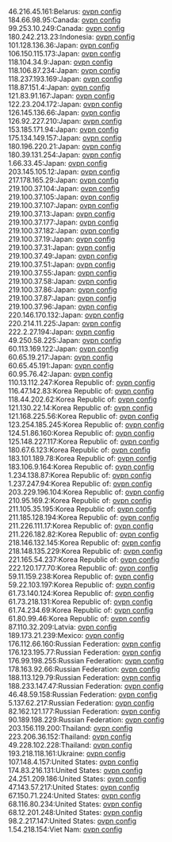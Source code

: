 46.216.45.161:Belarus: [ovpn config](vpn/46_216_45_161.ovpn)  
184.66.98.95:Canada: [ovpn config](vpn/184_66_98_95.ovpn)  
99.253.10.249:Canada: [ovpn config](vpn/99_253_10_249.ovpn)  
180.242.213.23:Indonesia: [ovpn config](vpn/180_242_213_23.ovpn)  
101.128.136.36:Japan: [ovpn config](vpn/101_128_136_36.ovpn)  
106.150.115.173:Japan: [ovpn config](vpn/106_150_115_173.ovpn)  
118.104.34.9:Japan: [ovpn config](vpn/118_104_34_9.ovpn)  
118.106.87.234:Japan: [ovpn config](vpn/118_106_87_234.ovpn)  
118.237.193.169:Japan: [ovpn config](vpn/118_237_193_169.ovpn)  
118.87.151.4:Japan: [ovpn config](vpn/118_87_151_4.ovpn)  
121.83.91.167:Japan: [ovpn config](vpn/121_83_91_167.ovpn)  
122.23.204.172:Japan: [ovpn config](vpn/122_23_204_172.ovpn)  
126.145.136.66:Japan: [ovpn config](vpn/126_145_136_66.ovpn)  
126.92.227.210:Japan: [ovpn config](vpn/126_92_227_210.ovpn)  
153.185.171.94:Japan: [ovpn config](vpn/153_185_171_94.ovpn)  
175.134.149.157:Japan: [ovpn config](vpn/175_134_149_157.ovpn)  
180.196.220.21:Japan: [ovpn config](vpn/180_196_220_21.ovpn)  
180.39.131.254:Japan: [ovpn config](vpn/180_39_131_254.ovpn)  
1.66.33.45:Japan: [ovpn config](vpn/1_66_33_45.ovpn)  
203.145.105.12:Japan: [ovpn config](vpn/203_145_105_12.ovpn)  
217.178.165.29:Japan: [ovpn config](vpn/217_178_165_29.ovpn)  
219.100.37.104:Japan: [ovpn config](vpn/219_100_37_104.ovpn)  
219.100.37.105:Japan: [ovpn config](vpn/219_100_37_105.ovpn)  
219.100.37.107:Japan: [ovpn config](vpn/219_100_37_107.ovpn)  
219.100.37.13:Japan: [ovpn config](vpn/219_100_37_13.ovpn)  
219.100.37.177:Japan: [ovpn config](vpn/219_100_37_177.ovpn)  
219.100.37.182:Japan: [ovpn config](vpn/219_100_37_182.ovpn)  
219.100.37.19:Japan: [ovpn config](vpn/219_100_37_19.ovpn)  
219.100.37.31:Japan: [ovpn config](vpn/219_100_37_31.ovpn)  
219.100.37.49:Japan: [ovpn config](vpn/219_100_37_49.ovpn)  
219.100.37.51:Japan: [ovpn config](vpn/219_100_37_51.ovpn)  
219.100.37.55:Japan: [ovpn config](vpn/219_100_37_55.ovpn)  
219.100.37.58:Japan: [ovpn config](vpn/219_100_37_58.ovpn)  
219.100.37.86:Japan: [ovpn config](vpn/219_100_37_86.ovpn)  
219.100.37.87:Japan: [ovpn config](vpn/219_100_37_87.ovpn)  
219.100.37.96:Japan: [ovpn config](vpn/219_100_37_96.ovpn)  
220.146.170.132:Japan: [ovpn config](vpn/220_146_170_132.ovpn)  
220.214.11.225:Japan: [ovpn config](vpn/220_214_11_225.ovpn)  
222.2.27.194:Japan: [ovpn config](vpn/222_2_27_194.ovpn)  
49.250.58.225:Japan: [ovpn config](vpn/49_250_58_225.ovpn)  
60.113.169.122:Japan: [ovpn config](vpn/60_113_169_122.ovpn)  
60.65.19.217:Japan: [ovpn config](vpn/60_65_19_217.ovpn)  
60.65.45.191:Japan: [ovpn config](vpn/60_65_45_191.ovpn)  
60.95.76.42:Japan: [ovpn config](vpn/60_95_76_42.ovpn)  
110.13.112.247:Korea Republic of: [ovpn config](vpn/110_13_112_247.ovpn)  
116.47.142.83:Korea Republic of: [ovpn config](vpn/116_47_142_83.ovpn)  
118.44.202.62:Korea Republic of: [ovpn config](vpn/118_44_202_62.ovpn)  
121.130.22.14:Korea Republic of: [ovpn config](vpn/121_130_22_14.ovpn)  
121.168.225.56:Korea Republic of: [ovpn config](vpn/121_168_225_56.ovpn)  
123.254.185.245:Korea Republic of: [ovpn config](vpn/123_254_185_245.ovpn)  
124.51.86.160:Korea Republic of: [ovpn config](vpn/124_51_86_160.ovpn)  
125.148.227.117:Korea Republic of: [ovpn config](vpn/125_148_227_117.ovpn)  
180.67.6.123:Korea Republic of: [ovpn config](vpn/180_67_6_123.ovpn)  
183.101.189.78:Korea Republic of: [ovpn config](vpn/183_101_189_78.ovpn)  
183.106.9.164:Korea Republic of: [ovpn config](vpn/183_106_9_164.ovpn)  
1.234.138.87:Korea Republic of: [ovpn config](vpn/1_234_138_87.ovpn)  
1.237.247.94:Korea Republic of: [ovpn config](vpn/1_237_247_94.ovpn)  
203.229.196.104:Korea Republic of: [ovpn config](vpn/203_229_196_104.ovpn)  
210.95.169.2:Korea Republic of: [ovpn config](vpn/210_95_169_2.ovpn)  
211.105.35.195:Korea Republic of: [ovpn config](vpn/211_105_35_195.ovpn)  
211.185.128.194:Korea Republic of: [ovpn config](vpn/211_185_128_194.ovpn)  
211.226.111.17:Korea Republic of: [ovpn config](vpn/211_226_111_17.ovpn)  
211.226.182.82:Korea Republic of: [ovpn config](vpn/211_226_182_82.ovpn)  
218.146.132.145:Korea Republic of: [ovpn config](vpn/218_146_132_145.ovpn)  
218.148.135.229:Korea Republic of: [ovpn config](vpn/218_148_135_229.ovpn)  
221.165.54.237:Korea Republic of: [ovpn config](vpn/221_165_54_237.ovpn)  
222.120.177.70:Korea Republic of: [ovpn config](vpn/222_120_177_70.ovpn)  
59.11.159.238:Korea Republic of: [ovpn config](vpn/59_11_159_238.ovpn)  
59.22.103.197:Korea Republic of: [ovpn config](vpn/59_22_103_197.ovpn)  
61.73.140.124:Korea Republic of: [ovpn config](vpn/61_73_140_124.ovpn)  
61.73.218.131:Korea Republic of: [ovpn config](vpn/61_73_218_131.ovpn)  
61.74.234.69:Korea Republic of: [ovpn config](vpn/61_74_234_69.ovpn)  
61.80.99.46:Korea Republic of: [ovpn config](vpn/61_80_99_46.ovpn)  
87.110.32.209:Latvia: [ovpn config](vpn/87_110_32_209.ovpn)  
189.173.21.239:Mexico: [ovpn config](vpn/189_173_21_239.ovpn)  
176.112.66.160:Russian Federation: [ovpn config](vpn/176_112_66_160.ovpn)  
176.123.195.77:Russian Federation: [ovpn config](vpn/176_123_195_77.ovpn)  
176.99.198.255:Russian Federation: [ovpn config](vpn/176_99_198_255.ovpn)  
178.163.92.66:Russian Federation: [ovpn config](vpn/178_163_92_66.ovpn)  
188.113.129.79:Russian Federation: [ovpn config](vpn/188_113_129_79.ovpn)  
188.233.147.47:Russian Federation: [ovpn config](vpn/188_233_147_47.ovpn)  
46.48.59.158:Russian Federation: [ovpn config](vpn/46_48_59_158.ovpn)  
5.137.62.217:Russian Federation: [ovpn config](vpn/5_137_62_217.ovpn)  
82.162.121.177:Russian Federation: [ovpn config](vpn/82_162_121_177.ovpn)  
90.189.198.229:Russian Federation: [ovpn config](vpn/90_189_198_229.ovpn)  
203.156.119.200:Thailand: [ovpn config](vpn/203_156_119_200.ovpn)  
223.206.36.152:Thailand: [ovpn config](vpn/223_206_36_152.ovpn)  
49.228.102.228:Thailand: [ovpn config](vpn/49_228_102_228.ovpn)  
193.218.118.161:Ukraine: [ovpn config](vpn/193_218_118_161.ovpn)  
107.148.4.157:United States: [ovpn config](vpn/107_148_4_157.ovpn)  
174.83.216.131:United States: [ovpn config](vpn/174_83_216_131.ovpn)  
24.251.209.186:United States: [ovpn config](vpn/24_251_209_186.ovpn)  
47.143.57.217:United States: [ovpn config](vpn/47_143_57_217.ovpn)  
67.150.71.224:United States: [ovpn config](vpn/67_150_71_224.ovpn)  
68.116.80.234:United States: [ovpn config](vpn/68_116_80_234.ovpn)  
68.12.201.248:United States: [ovpn config](vpn/68_12_201_248.ovpn)  
98.2.217.147:United States: [ovpn config](vpn/98_2_217_147.ovpn)  
1.54.218.154:Viet Nam: [ovpn config](vpn/1_54_218_154.ovpn)  
